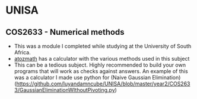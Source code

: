 # UNISA

## COS2633 - Numerical methods
- This was a module I completed while studying at the University of South Africa.
- [atozmath](https://atozmath.com/CONM/Bisection.aspx?q=mu&q1=x%5e4-2x%5e3-5x%5e2%2b12x-5%60%60false%603%2c1%2c2%604%601%603&dp=4&do=1#PrevPart) has a calculator with the various methods used in this subject
- This can be a tedious subject. Highly recommended to build your own programs that will work as checks against answers. An example of this was a calculator I made use python for (Naive Gaussian Elimination)(https://github.com/luyandamncube/UNISA/blob/master/year2/COS2633/GaussianEliminationWIthoutPivoting.py)
